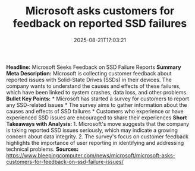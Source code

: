 ﻿---
title: "Microsoft asks customers for feedback on reported SSD failures"
date: "2025-08-21T17:03:21"
category: "Markets"
summary: ""
slug: "microsoft asks customers for feedback on reported ssd failur"
source_urls:
  - "https://www.bleepingcomputer.com/news/microsoft/microsoft-asks-customers-for-feedback-on-ssd-failure-issues/"
seo:
  title: "Microsoft asks customers for feedback on reported SSD failures | Hash n Hedge"
  description: ""
  keywords: ["news", "markets", "brief"]
---
**Headline:** Microsoft Seeks Feedback on SSD Failure Reports  **Summary Meta Description:** Microsoft is collecting customer feedback about reported issues with Solid-State Drives (SSDs) in their devices. The company wants to understand the causes and effects of these failures, which have been linked to system crashes, data loss, and other problems.  **Bullet Key Points:**  * Microsoft has started a survey for customers to report any SSD-related issues * The survey aims to gather information about the causes and effects of SSD failures * Customers who experience or have experienced SSD issues are encouraged to share their experiences  **Short Takeaways with Analysis:**  1. Microsoft's move suggests that the company is taking reported SSD issues seriously, which may indicate a growing concern about data integrity. 2. The survey's focus on customer feedback highlights the importance of user reporting in identifying and addressing technical problems.  **Sources:**  https://www.bleepingcomputer.com/news/microsoft/microsoft-asks-customers-for-feedback-on-ssd-failure-issues/ 
